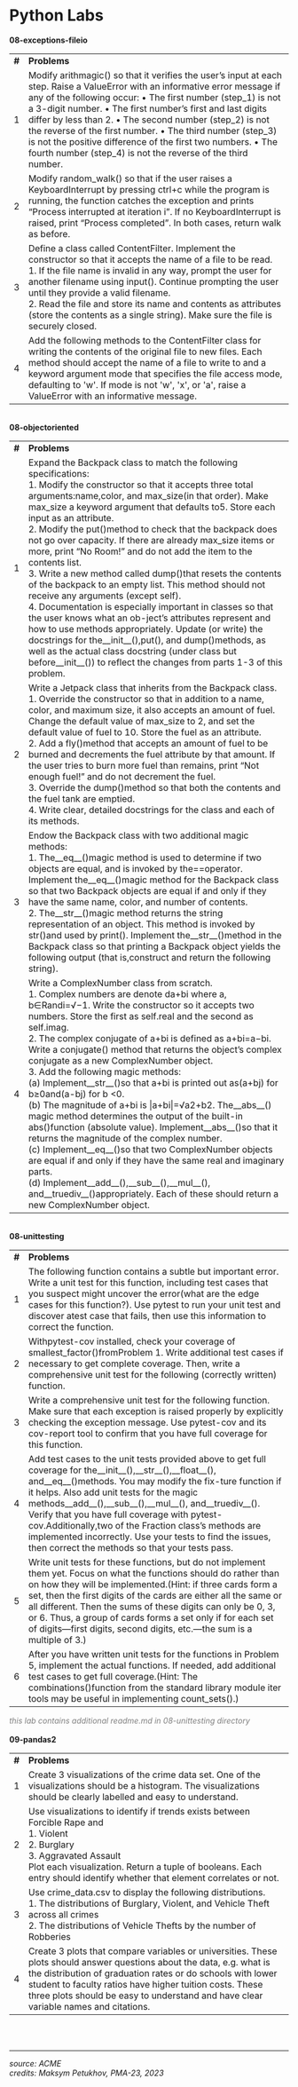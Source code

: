 <h1>Python Labs</h1>
<b>08-exceptions-fileio</b>
<table>
<tr>
<td><b>#</b></td>
<td><b>Problems</b></td>
</tr>
<td>
1</td>
<td>
Modify arithmagic() so that it verifies the user’s input at each step. Raise a ValueError with an informative error message if any of the following occur:
• The first number (step_1) is not a 3-digit number.
• The first number’s first and last digits differ by less than 2.
• The second number (step_2) is not the reverse of the first number.
• The third number (step_3) is not the positive difference of the first two numbers. • The fourth number (step_4) is not the reverse of the third number.
</td>
<tr>
<td>2</td>
<td>
Modify random_walk() so that if the user raises a KeyboardInterrupt by pressing ctrl+c while the program is running, the function catches the exception and prints “Process interrupted at iteration i”. If no KeyboardInterrupt is raised, print “Process completed”. In both cases, return walk as before.
</td>
</tr>
<tr>
<td>3</td>
<td>Define a class called ContentFilter. Implement the constructor so that it accepts the name of a file to be read. <br> 1. If the file name is invalid in any way, prompt the user for another filename using input(). Continue prompting the user until they provide a valid filename. <br> 2. Read the file and store its name and contents as attributes (store the contents as a single string). Make sure the file is securely closed.</td>
</tr>
<tr>
<td>4</td>
<td>Add the following methods to the ContentFilter class for writing the contents of the original file to new files. Each method should accept the name of a file to write to and a keyword argument mode that specifies the file access mode, defaulting to 'w'. If mode is not 'w', 'x', or 'a', raise a ValueError with an informative message.</td>
</tr>
</table>
<br>
<b>08-objectoriented</b>
<table>
<tr>
<td><b>#</b></td>
<td><b>Problems</b></td>
</tr>
<td>
1</td>
<td>
Expand the Backpack class to match the following specifications:
<br>1. Modify the constructor so that it accepts three total arguments:name,color, and max_size(in that order). Make max_size a keyword argument that defaults to5. Store each input as an attribute.
<br>2. Modify the put()method to check that the backpack does not go over capacity. If there are already max_size items or more, print “No Room!” and do not add the item to the contents list.
<br>3. Write a new method called dump()that resets the contents of the backpack to an empty list. This method should not receive any arguments (except self).
<br>4. Documentation is especially important in classes so that the user knows what an ob-ject’s attributes represent and how to use methods appropriately. Update (or write) the docstrings for the__init__(),put(), and dump()methods, as well as the actual class docstring (under class but before__init__()) to reflect the changes from parts 1-3 of this problem.
</td>
<tr>
<td>2</td>
<td>
Write a Jetpack class that inherits from the Backpack class.
<br>1. Override the constructor so that in addition to a name, color, and maximum size, it also accepts an amount of fuel. Change the default value of max_size to 2, and set the default value of fuel to 10. Store the fuel as an attribute.
<br>2. Add a fly()method that accepts an amount of fuel to be burned and decrements the fuel attribute by that amount. If the user tries to burn more fuel than remains, print “Not enough fuel!” and do not decrement the fuel.
<br>3. Override the dump()method so that both the contents and the fuel tank are emptied.
<br>4. Write clear, detailed docstrings for the class and each of its methods.
</td>
</tr>
<tr>
<td>3</td>
<td>
Endow the Backpack class with two additional magic methods:
<br>1. The__eq__()magic method is used to determine if two objects are equal, and is invoked by the==operator. Implement the__eq__()magic method for the Backpack class so that two Backpack objects are equal if and only if they have the same name, color, and number of contents.
<br>2. The__str__()magic method returns the string representation of an object. This method is invoked by str()and used by print().  Implement the__str__()method in the Backpack class so that printing a Backpack object yields the following output (that is,construct and return the following string).
</td>
</tr>
<tr>
<td>4</td>
<td>
Write a ComplexNumber class from scratch.
<br>1. Complex numbers are denote da+bi where a, b∈Randi=√−1. Write the constructor so it accepts two numbers. Store the first as self.real and the second as self.imag.
<br>2. The complex conjugate of a+bi is defined as a+bi=a−bi. Write a conjugate() method that returns the object’s complex conjugate as a new ComplexNumber object.
<br>3. Add the following magic methods:
<br>(a) Implement__str__()so that a+bi is printed out as(a+bj) for b≥0and(a-bj) for b <0.
<br>(b) The magnitude of a+bi is |a+bi|=√a2+b2. The__abs__() magic method determines the output of the built-in abs()function (absolute value). Implement__abs__()so that it returns the magnitude of the complex number.
<br>(c) Implement__eq__()so that two ComplexNumber objects are equal if and only if they have the same real and imaginary parts.
<br>(d) Implement__add__(),__sub__(),__mul__(), and__truediv__()appropriately. Each of these should return a new ComplexNumber object.
</td>
</tr>
</table>
<br>
<b>08-unittesting</b>
<table>
<tr>
<td><b>#</b></td>
<td><b>Problems</b></td>
</tr>
<td>
1</td>
<td>
The following function contains a subtle but important error.<br>
Write a unit test for this function, including test cases that you suspect might uncover the error(what are the edge cases for this function?). Use pytest to run your unit test and discover atest case that fails, then use this information to correct the function.
</td>
<tr>
<td>2</td>
<td>
Withpytest-cov installed, check your coverage of smallest_factor()fromProblem 1. Write additional test cases if necessary to get complete coverage. Then, write a comprehensive unit test for the following (correctly written) function.
</td>
</tr>
<tr>
<td>3</td>
<td>
Write a comprehensive unit test for the following function. Make sure that each exception is raised properly by explicitly checking the exception message. Use pytest-cov and its cov-report tool to confirm that you have full coverage for this function.
</td>
</tr>
<tr>
<td>4</td>
<td>
Add test cases to the unit tests provided above to get full coverage for the__init__(),__str__(),__float__(), and__eq__()methods.  You may modify the fix-ture function if it helps. Also add unit tests for the magic methods__add__(),__sub__(),__mul__(), and__truediv__(). Verify that you have full coverage with pytest-cov.Additionally,two of the Fraction class’s methods are implemented incorrectly. Use your tests to find the issues, then correct the methods so that your tests pass.
</td>
</tr>
<tr>
<td>5</td>
<td>
Write unit tests for these functions, but do not implement them yet. Focus on what the functions should do rather than on how they will be implemented.(Hint: if three cards form a set, then the first digits of the cards are either all the same or all different. Then the sums of these digits can only be 0, 3, or 6. Thus, a group of cards forms a set only if for each set of digits—first digits, second digits, etc.—the sum is a multiple of 3.)
</td>
</tr>
<tr>
<td>6</td>
<td>
After you have written unit tests for the functions in Problem 5, implement the actual functions. If needed, add additional test cases to get full coverage.(Hint: The combinations()function from the standard library module iter tools may be useful in implementing count_sets().)
</td>
</tr>
</table>
<i style="color: rgb(128,128,128)">this lab contains additional readme.md in 08-unittesting directory</i>
<br><br>
<b>09-pandas2</b>
<table>
<tr>
<td><b>#</b></td>
<td><b>Problems</b></td>
</tr>
<td>
1</td>
<td>
Create 3 visualizations of the crime data set. One of the visualizations should be a histogram. The visualizations should be clearly labelled and easy to understand.
</td>
<tr>
<td>2</td>
<td>
Use visualizations to identify if trends exists between Forcible Rape and
<br>1. Violent
<br>2. Burglary
<br>3. Aggravated Assault<br>
Plot each visualization. Return a tuple of booleans. Each entry should identify whether that element correlates or not.
</td>
</tr>
<tr>
<td>3</td>
<td>
Use crime_data.csv to display the following distributions.
<br>1. The distributions of Burglary, Violent, and Vehicle Theft across all crimes 
<br>2. The distributions of Vehicle Thefts by the number of Robberies
</td>
</tr>
<tr>
<td>4</td>
<td>
Create 3 plots that compare variables or universities. These plots should answer questions about the data, e.g. what is the distribution of graduation rates or do schools with lower student to faculty ratios have higher tuition costs. These three plots should be easy to understand and have clear variable names and citations.
</td>
</tr>
</table>
<br><br>
<hr>
<i>source: ACME</i><br>
<i>credits: Maksym Petukhov, PMA-23, 2023</i>
